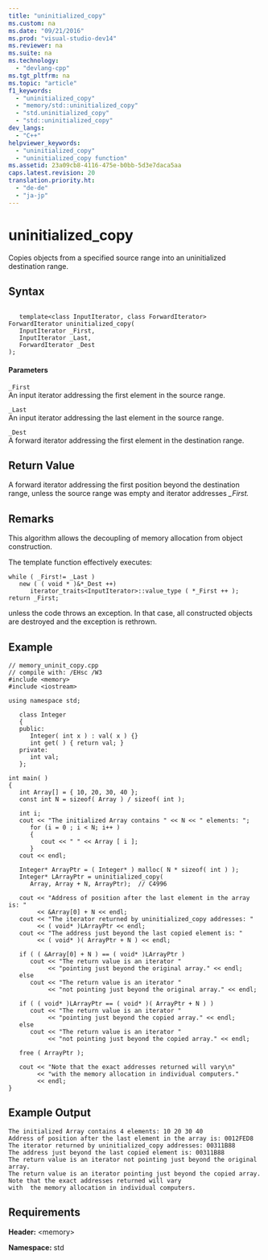 ```yaml
---
title: "uninitialized_copy"
ms.custom: na
ms.date: "09/21/2016"
ms.prod: "visual-studio-dev14"
ms.reviewer: na
ms.suite: na
ms.technology: 
  - "devlang-cpp"
ms.tgt_pltfrm: na
ms.topic: "article"
f1_keywords: 
  - "uninitialized_copy"
  - "memory/std::uninitialized_copy"
  - "std.uninitialized_copy"
  - "std::uninitialized_copy"
dev_langs: 
  - "C++"
helpviewer_keywords: 
  - "uninitialized_copy"
  - "uninitialized_copy function"
ms.assetid: 23a09cb8-4116-475e-b0bb-5d3e7daca5aa
caps.latest.revision: 20
translation.priority.ht: 
  - "de-de"
  - "ja-jp"
---
```

# uninitialized_copy
Copies objects from a specified source range into an uninitialized destination range.  
  
## Syntax  
  
```  
  
   template<class InputIterator, class ForwardIterator>  
ForwardIterator uninitialized_copy(  
   InputIterator _First,   
   InputIterator _Last,  
   ForwardIterator _Dest  
);  
```  
  
#### Parameters  
 `_First`  
 An input iterator addressing the first element in the source range.  
  
 `_Last`  
 An input iterator addressing the last element in the source range.  
  
 `_Dest`  
 A forward iterator addressing the first element in the destination range.  
  
## Return Value  
 A forward iterator addressing the first position beyond the destination range, unless the source range was empty and iterator addresses *_First.*  
  
## Remarks  
 This algorithm allows the decoupling of memory allocation from object construction.  
  
 The template function effectively executes:  
  
```  
while ( _First!= _Last )  
   new ( ( void * )&*_Dest ++)  
      iterator_traits<InputIterator>::value_type ( *_First ++ );  
return _First;  
```  
  
 unless the code throws an exception. In that case, all constructed objects are destroyed and the exception is rethrown.  
  
## Example  
  
```  
// memory_uninit_copy.cpp  
// compile with: /EHsc /W3  
#include <memory>  
#include <iostream>  
  
using namespace std;  
  
   class Integer   
   {  
   public:  
      Integer( int x ) : val( x ) {}  
      int get( ) { return val; }  
   private:  
      int val;  
   };  
  
int main( )  
{  
   int Array[] = { 10, 20, 30, 40 };  
   const int N = sizeof( Array ) / sizeof( int );  
  
   int i;  
   cout << "The initialized Array contains " << N << " elements: ";  
      for (i = 0 ; i < N; i++ )  
      {  
         cout << " " << Array [ i ];  
      }  
   cout << endl;  
  
   Integer* ArrayPtr = ( Integer* ) malloc( N * sizeof( int ) );  
   Integer* LArrayPtr = uninitialized_copy(  
      Array, Array + N, ArrayPtr);  // C4996  
  
   cout << "Address of position after the last element in the array is: "   
        << &Array[0] + N << endl;  
   cout << "The iterator returned by uninitialized_copy addresses: "   
        << ( void* )LArrayPtr << endl;  
   cout << "The address just beyond the last copied element is: "   
        << ( void* )( ArrayPtr + N ) << endl;  
  
   if ( ( &Array[0] + N ) == ( void* )LArrayPtr )  
      cout << "The return value is an iterator "  
           << "pointing just beyond the original array." << endl;  
   else  
      cout << "The return value is an iterator "  
           << "not pointing just beyond the original array." << endl;  
  
   if ( ( void* )LArrayPtr == ( void* )( ArrayPtr + N ) )  
      cout << "The return value is an iterator "  
           << "pointing just beyond the copied array." << endl;  
   else  
      cout << "The return value is an iterator "  
           << "not pointing just beyond the copied array." << endl;  
  
   free ( ArrayPtr );  
  
   cout << "Note that the exact addresses returned will vary\n"  
        << "with the memory allocation in individual computers."  
        << endl;  
}  
```  
  
## Example Output  
  
```  
The initialized Array contains 4 elements: 10 20 30 40  
Address of position after the last element in the array is: 0012FED8  
The iterator returned by uninitialized_copy addresses: 00311B88  
The address just beyond the last copied element is: 00311B88  
The return value is an iterator not pointing just beyond the original array.  
The return value is an iterator pointing just beyond the copied array.  
Note that the exact addresses returned will vary  
with  the memory allocation in individual computers.  
```  
  
## Requirements  
 **Header:** \<memory>  
  
 **Namespace:** std
